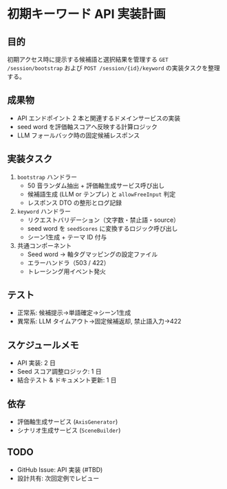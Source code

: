 # 初期キーワード API 実装計画

## 目的
初期アクセス時に提示する候補語と選択結果を管理する `GET /session/bootstrap` および `POST /session/{id}/keyword` の実装タスクを整理する。

## 成果物
- API エンドポイント 2 本と関連するドメインサービスの実装
- seed word を評価軸スコアへ反映する計算ロジック
- LLM フォールバック時の固定候補レスポンス

## 実装タスク
1. `bootstrap` ハンドラー
   - 50 音ランダム抽出 + 評価軸生成サービス呼び出し
   - 候補語生成 (LLM or テンプレ) と `allowFreeInput` 判定
   - レスポンス DTO の整形とログ記録
2. `keyword` ハンドラー
   - リクエストバリデーション（文字数・禁止語・source）
   - seed word を `seedScores` に変換するロジック呼び出し
   - シーン1生成 + テーマ ID 付与
3. 共通コンポーネント
   - Seed word → 軸タグマッピングの設定ファイル
   - エラーハンドラ（503 / 422）
   - トレーシング用イベント発火

## テスト
- 正常系: 候補提示→単語確定→シーン1生成
- 異常系: LLM タイムアウト→固定候補返却, 禁止語入力→422

## スケジュールメモ
- API 実装: 2 日
- Seed スコア調整ロジック: 1 日
- 結合テスト & ドキュメント更新: 1 日

## 依存
- 評価軸生成サービス (`AxisGenerator`)
- シナリオ生成サービス (`SceneBuilder`)

## TODO
- GitHub Issue: API 実装 (#TBD)
- 設計共有: 次回定例でレビュー
